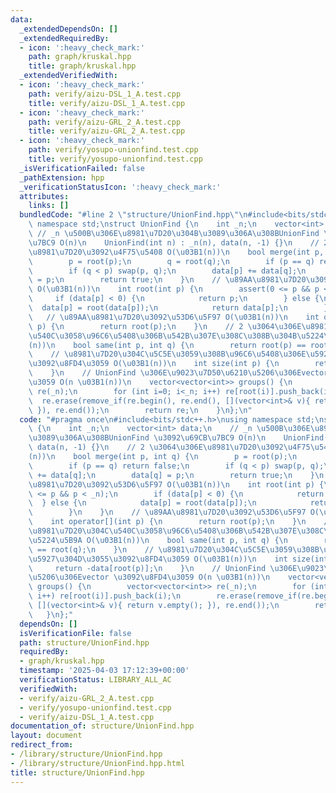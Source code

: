 ```yaml
---
data:
  _extendedDependsOn: []
  _extendedRequiredBy:
  - icon: ':heavy_check_mark:'
    path: graph/kruskal.hpp
    title: graph/kruskal.hpp
  _extendedVerifiedWith:
  - icon: ':heavy_check_mark:'
    path: verify/aizu-DSL_1_A.test.cpp
    title: verify/aizu-DSL_1_A.test.cpp
  - icon: ':heavy_check_mark:'
    path: verify/aizu-GRL_2_A.test.cpp
    title: verify/aizu-GRL_2_A.test.cpp
  - icon: ':heavy_check_mark:'
    path: verify/yosupo-unionfind.test.cpp
    title: verify/yosupo-unionfind.test.cpp
  _isVerificationFailed: false
  _pathExtension: hpp
  _verificationStatusIcon: ':heavy_check_mark:'
  attributes:
    links: []
  bundledCode: "#line 2 \"structure/UnionFind.hpp\"\n#include<bits/stdc++.h>\nusing\
    \ namespace std;\nstruct UnionFind {\n    int _n;\n    vector<int> data;\n   \
    \ // _n \u500B\u306E\u8981\u7D20\u304B\u3089\u306A\u308BUnionFind \u3092\u69CB\
    \u7BC9 O(n)\n    UnionFind(int n) : _n(n), data(n, -1) {}\n    // 2 \u3064\u306E\
    \u8981\u7D20\u3092\u4F75\u5408 O(\u03B1(n))\n    bool merge(int p, int q) {\n\
    \        p = root(p);\n        q = root(q);\n        if (p == q) return false;\n\
    \        if (q < p) swap(p, q);\n        data[p] += data[q];\n        data[q]\
    \ = p;\n        return true;\n    }\n    // \u89AA\u8981\u7D20\u3092\u53D6\u5F97\
    \ O(\u03B1(n))\n    int root(int p) {\n        assert(0 <= p && p < _n);\n   \
    \     if (data[p] < 0) {\n            return p;\n        } else {\n          \
    \  data[p] = root(data[p]);\n            return data[p];\n        }\n    }\n \
    \   // \u89AA\u8981\u7D20\u3092\u53D6\u5F97 O(\u03B1(n))\n    int operator[](int\
    \ p) {\n        return root(p);\n    }\n    // 2 \u3064\u306E\u8981\u7D20\u304C\
    \u540C\u3058\u96C6\u5408\u306B\u542B\u307E\u308C\u308B\u304B\u5224\u5B9A O(\u03B1\
    (n))\n    bool same(int p, int q) {\n        return root(p) == root(q);\n    }\n\
    \    // \u8981\u7D20\u304C\u5C5E\u3059\u308B\u96C6\u5408\u306E\u5927\u304D\u3055\
    \u3092\u8FD4\u3059 O(\u03B1(n))\n    int size(int p) {\n        return -data[root(p)];\n\
    \    }\n    // UnionFind \u306E\u9023\u7D50\u6210\u5206\u306Evector \u3092\u8FD4\
    \u3059 O(n \u03B1(n))\n    vector<vector<int>> groups() {\n        vector<vector<int>>\
    \ re(_n);\n        for (int i=0; i<_n; i++) re[root(i)].push_back(i);\n      \
    \  re.erase(remove_if(re.begin(), re.end(), [](vector<int>& v){ return v.empty();\
    \ }), re.end());\n        return re;\n    }\n};\n"
  code: "#pragma once\n#include<bits/stdc++.h>\nusing namespace std;\nstruct UnionFind\
    \ {\n    int _n;\n    vector<int> data;\n    // _n \u500B\u306E\u8981\u7D20\u304B\
    \u3089\u306A\u308BUnionFind \u3092\u69CB\u7BC9 O(n)\n    UnionFind(int n) : _n(n),\
    \ data(n, -1) {}\n    // 2 \u3064\u306E\u8981\u7D20\u3092\u4F75\u5408 O(\u03B1\
    (n))\n    bool merge(int p, int q) {\n        p = root(p);\n        q = root(q);\n\
    \        if (p == q) return false;\n        if (q < p) swap(p, q);\n        data[p]\
    \ += data[q];\n        data[q] = p;\n        return true;\n    }\n    // \u89AA\
    \u8981\u7D20\u3092\u53D6\u5F97 O(\u03B1(n))\n    int root(int p) {\n        assert(0\
    \ <= p && p < _n);\n        if (data[p] < 0) {\n            return p;\n      \
    \  } else {\n            data[p] = root(data[p]);\n            return data[p];\n\
    \        }\n    }\n    // \u89AA\u8981\u7D20\u3092\u53D6\u5F97 O(\u03B1(n))\n\
    \    int operator[](int p) {\n        return root(p);\n    }\n    // 2 \u3064\u306E\
    \u8981\u7D20\u304C\u540C\u3058\u96C6\u5408\u306B\u542B\u307E\u308C\u308B\u304B\
    \u5224\u5B9A O(\u03B1(n))\n    bool same(int p, int q) {\n        return root(p)\
    \ == root(q);\n    }\n    // \u8981\u7D20\u304C\u5C5E\u3059\u308B\u96C6\u5408\u306E\
    \u5927\u304D\u3055\u3092\u8FD4\u3059 O(\u03B1(n))\n    int size(int p) {\n   \
    \     return -data[root(p)];\n    }\n    // UnionFind \u306E\u9023\u7D50\u6210\
    \u5206\u306Evector \u3092\u8FD4\u3059 O(n \u03B1(n))\n    vector<vector<int>>\
    \ groups() {\n        vector<vector<int>> re(_n);\n        for (int i=0; i<_n;\
    \ i++) re[root(i)].push_back(i);\n        re.erase(remove_if(re.begin(), re.end(),\
    \ [](vector<int>& v){ return v.empty(); }), re.end());\n        return re;\n \
    \   }\n};"
  dependsOn: []
  isVerificationFile: false
  path: structure/UnionFind.hpp
  requiredBy:
  - graph/kruskal.hpp
  timestamp: '2025-04-03 17:12:39+00:00'
  verificationStatus: LIBRARY_ALL_AC
  verifiedWith:
  - verify/aizu-GRL_2_A.test.cpp
  - verify/yosupo-unionfind.test.cpp
  - verify/aizu-DSL_1_A.test.cpp
documentation_of: structure/UnionFind.hpp
layout: document
redirect_from:
- /library/structure/UnionFind.hpp
- /library/structure/UnionFind.hpp.html
title: structure/UnionFind.hpp
---
```

